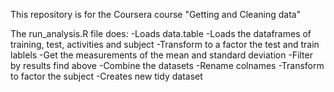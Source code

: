 This repository is for the Coursera course "Getting and Cleaning data"

The run_analysis.R file does:
-Loads data.table
-Loads the dataframes of training, test, activities and subject
-Transform to a factor the test and train lablels
-Get the measurements of the mean and standard deviation
-Filter by results find above
-Combine the datasets
-Rename colnames
-Transform to factor the subject
-Creates new tidy dataset

